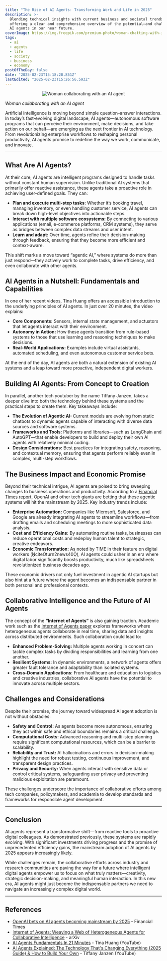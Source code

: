 ```yaml
---
title: "The Rise of AI Agents: Transforming Work and Life in 2025"
description: >-
  Blending technical insights with current business and societal trends,
  offering a clear and comprehensive overview of the potential—and challenges—of
  AI agents in our near future.
coverImage: https://img.freepik.com/premium-photo/woman-chatting-with-intelligent-artificial-intelligence_883103-946.jpg
tags:
  - ai
  - agents
  - life
  - society
  - business
  - economy
postOfTheDay: false
date: "2025-02-23T15:18:20.851Z"
lastEdited: "2025-02-23T15:26:56.593Z"
---
```


<p align="center"><img src="https://img.freepik.com/premium-photo/woman-chatting-with-intelligent-artificial-intelligence_883103-946.jpg" alt="Woman collaborating with an AI agent" class="rounded-md" /></p>

  <div class="flex justify-center mb-20">
    <span class="text-sm text-center text-white/70"><em>Woman collaborating with an AI agent</em></span>
  </div>

Artificial intelligence is moving beyond simple question–answer interactions. In today’s fast‐evolving digital landscape, AI agents—autonomous software programs that can perceive their environment, make decisions, and take action on our behalf—are emerging as the next frontier in AI technology. From revolutionizing enterprise workflows to reshaping personal productivity, AI agents promise to redefine the way we work, communicate, and innovate.

---

## What Are AI Agents?

At their core, AI agents are intelligent programs designed to handle tasks without constant human supervision. Unlike traditional AI systems that primarily offer reactive assistance, these agents take a proactive role in achieving user-defined goals. They can:

- **Plan and execute multi-step tasks:** Whether it’s booking travel, managing inventory, or even handling customer service, AI agents can break down high-level objectives into actionable steps.
- **Interact with multiple software ecosystems:** By connecting to various applications (email, e-commerce platforms, CRM systems), they serve as bridges between complex data streams and user intent.
- **Learn and adapt:** Over time, agents refine their decision-making through feedback, ensuring that they become more efficient and context-aware.

This shift marks a move toward “agentic AI,” where systems do more than just respond—they actively work to complete tasks, drive efficiency, and even collaborate with other agents.

## AI Agents in a Nutshell: Fundamentals and Capabilities

In one of her recent videos, Tina Huang offers an accessible introduction to the underlying principles of AI agents. In just over 20 minutes, the video explains:

- **Core Components:** Sensors, internal state management, and actuators that let agents interact with their environment.
- **Autonomy in Action:** How these agents transition from rule-based systems to those that use learning and reasoning techniques to make decisions.
- **Real-World Applications:** Examples include virtual assistants, automated scheduling, and even autonomous customer service bots.

At the end of the day, AI agents are both a natural extension of existing AI systems and a leap toward more proactive, independent digital workers.

## Building AI Agents: From Concept to Creation

In parallel, another tech youtuber by the name Tiffany Janzen, takes a deeper dive into both the technology behind these systems and the practical steps to create them. Key takeaways include:

- **The Evolution of Agentic AI:** Current models are evolving from static chatbots to dynamic agents capable of interacting with diverse data sources and software systems.
- **Frameworks and Tools:** Platforms and libraries—such as LangChain and AutoGPT—that enable developers to build and deploy their own AI agents with relatively minimal coding.
- **Design Considerations:** Best practices for integrating safety, reasoning, and contextual memory, ensuring that agents perform reliably even in complex, multi-step workflows.

## The Business Impact and Economic Promise

Beyond their technical intrigue, AI agents are poised to bring sweeping changes to business operations and productivity. According to a <a href="https://www.ft.com/content/30677465-33bb-4f74-a8e6-239980091f7a" target="_blank">Financial Times report</a>, OpenAI and other tech giants are betting that these agentic systems will hit the mainstream by 2025. Key industry trends include:

- **Enterprise Automation:** Companies like Microsoft, Salesforce, and Google are already integrating AI agents to streamline workflows—from drafting emails and scheduling meetings to more sophisticated data analysis.
- **Cost and Efficiency Gains:** By automating routine tasks, businesses can reduce operational costs and redeploy human talent to strategic, creative endeavors.
- **Economic Transformation:** As noted by TIME in their feature on digital workers (citeturn2news40), AI agents could usher in an era where digital labor significantly boosts productivity, much like spreadsheets revolutionized business decades ago.

These economic drivers not only fuel investment in agentic AI startups but also hint at a future where the agent becomes an indispensable partner in both personal and professional contexts.

## Collaborative Intelligence and the Future of AI Agents

The concept of the **“Internet of Agents”** is also gaining traction. Academic work such as the <a href="https://arxiv.org/abs/2407.07061" target="_blank">Internet of Agents paper</a> explores frameworks where heterogeneous agents collaborate in real time, sharing data and insights across distributed environments. Such collaboration could lead to:

- **Enhanced Problem-Solving:** Multiple agents working in concert can tackle complex tasks by dividing responsibilities and learning from one another.
- **Resilient Systems:** In dynamic environments, a network of agents offers greater fault tolerance and adaptability than isolated systems.
- **Cross-Domain Applications:** From healthcare and education to logistics and creative industries, collaborative AI agents have the potential to innovate across multiple sectors.

## Challenges and Considerations

Despite their promise, the journey toward widespread AI agent adoption is not without obstacles:

- **Safety and Control:** As agents become more autonomous, ensuring they act within safe and ethical boundaries remains a critical challenge.
- **Computational Costs:** Advanced reasoning and multi-step planning require significant computational resources, which can be a barrier to scalability.
- **Reliability and Trust:** AI hallucinations and errors in decision-making highlight the need for robust testing, continuous improvement, and transparent design practices.
- **Privacy and Security:** When agents interact with sensitive data or control critical systems, safeguarding user privacy and preventing malicious exploitation are paramount.

These challenges underscore the importance of collaborative efforts among tech companies, policymakers, and academia to develop standards and frameworks for responsible agent development.

---

## Conclusion

AI agents represent a transformative shift—from reactive tools to proactive digital colleagues. As demonstrated previously, these systems are rapidly evolving. With significant investments driving progress and the promise of unprecedented efficiency gains, the mainstream adoption of AI agents by 2025 appears increasingly likely.

While challenges remain, the collaborative efforts across industry and research communities are paving the way for a future where intelligent digital agents empower us to focus on what truly matters—creativity, strategic decision-making, and meaningful human interaction. In this new era, AI agents might just become the indispensable partners we need to navigate an increasingly complex digital world.

---

## References

- <a href="https://www.ft.com/content/30677465-33bb-4f74-a8e6-239980091f7a" target="_blank">OpenAI bets on AI agents becoming mainstream by 2025</a> - Financial Times
- <a href="https://arxiv.org/abs/2407.07061" target="_blank">Internet of Agents: Weaving a Web of Heterogeneous Agents for Collaborative Intelligence</a> - arXiv
- <a href="https://www.youtube.com/watch?v=qU3fmidNbJE" target="_blank">AI Agents Fundamentals In 21 Minutes</a> - Tina Huang (YouTube)
- <a href="https://www.youtube.com/watch?v=BiN-NTTQ7tc" target="_blank">AI Agents Explained: The Technology That's Changing Everything (2025 Guide) & How to Build Your Own</a> - Tiffany Janzen (YouTube)

